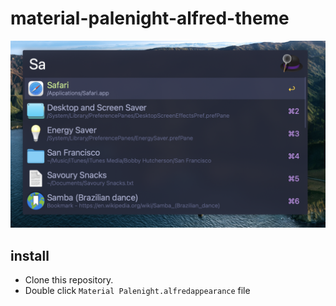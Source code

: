 # material-palenight-alfred-theme

![](https://github.com/ltfred/material-palenight-alfred-theme/blob/master/material-palenight-alfred-theme.png)

## install
- Clone this repository.
- Double click `Material Palenight.alfredappearance` file

